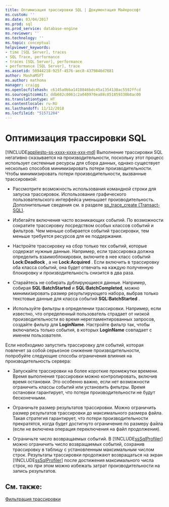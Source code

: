 ```yaml
---
title: Оптимизация трассировки SQL | Документация Майкрософт
ms.custom: ''
ms.date: 03/04/2017
ms.prod: sql
ms.prod_service: database-engine
ms.reviewer: ''
ms.technology: ''
ms.topic: conceptual
helpviewer_keywords:
- time [SQL Server], traces
- SQL Trace, performance
- traces [SQL Server], performance
- performance [SQL Server], trace
ms.assetid: 50944218-925f-4576-aec8-4379846d7681
author: MashaMSFT
ms.author: mathoma
manager: craigg
ms.openlocfilehash: c6145a0bba1418846bdc45a1354138ac5592ffcd
ms.sourcegitcommit: ddb682c0061c2a040970ea88c051859330b8ac00
ms.translationtype: HT
ms.contentlocale: ru-RU
ms.lasthandoff: 11/12/2018
ms.locfileid: "51571284"
---
```

# <a name="optimize-sql-trace"></a>Оптимизация трассировки SQL
[!INCLUDE[appliesto-ss-xxxx-xxxx-xxx-md](../../includes/appliesto-ss-xxxx-xxxx-xxx-md.md)]
  Выполнение трассировки SQL негативно сказывается на производительности, поскольку этот процесс использует системные ресурсы для сбора данных, однако существует несколько способов минимизировать потери производительности. Чтобы минимизировать потери производительности, вызванные трассировкой:  
  
-   Рассмотрите возможность использования командной строки для запуска трассировок. Использование графического пользовательского интерфейса уменьшает производительность. Дополнительные сведения см. в разделе [sp_trace_create (Transact-SQL)](../../relational-databases/system-stored-procedures/sp-trace-create-transact-sql.md).  
  
-   Избегайте включения часто возникающих событий. По возможности сократите трассировку посредством особых классов событий и фильтров. Чем меньше собирается событий трассировки, тем меньше требуется ресурсов для ее поддержания.  
  
-   Настройте трассировку на сбор только тех событий, которые содержат нужные данные. Например, если трассировка должна определить взаимоблокировки, включите в нее класс событий **Lock:Deadlock** , а не **Lock:Acquired** . Если включить в трассировку оба класса событий, она будет отвечать на каждую полученную блокировку и производительность снизится в два раза.  
  
-   Старайтесь не собирать дублирующиеся данные. Например, собирая **SQL:BatchStarted** и **SQL:BatchCompleted**, можно минимизировать размер результирующего набора, выбрав только текстовые данные для класса событий **SQL:BatchStarted** .  
  
-   Используйте фильтры в определении трассировки. Например, если известно, что определенный пользователь страдает от низкой производительности во время нерегламентированных запросов, создайте фильтр для **LoginName**. Настройте фильтр так, чтобы включались только события, в которых **LoginName** совпадает с именем пользователя.  
  
 Если необходимо запустить трассировку для событий, которая повлечет за собой серьезное снижение производительности, попробуйте следующие способы ограничения влияния на производительность сервера:  
  
-   Запускайте трассировки на более короткие промежутки времени. Время выполнения трассировки можно контролировать, включив время остановки. Это особенно важно, если нет возможности ограничить классы событий или установить фильтры. Время остановки гарантирует, что потери производительности не будут бесконечными.  
  
-   Ограничьте размер результатов трассировки. Можно ограничить размер результатов трассировки до максимального размера файла. Такая стратегия гарантирует, что потери производительности прекратятся, когда будет достигнуто ограничение по размеру файла (если не включена операция переключения на файл продолжения).  
  
-   Ограничьте число возвращаемых событий. В [!INCLUDE[ssSqlProfiler](../../includes/sssqlprofiler-md.md)] можно ограничить число возвращаемых событий, сохранив трассировку в таблицу с установленным максимальным числом строк. Результаты трассировки продолжают возвращаться на экран [!INCLUDE[ssSqlProfiler](../../includes/sssqlprofiler-md.md)] после достижения максимального числа строк, но при этом можно избежать затрат производительности на запись результатов.  
  
## <a name="see-also"></a>См. также:  
 [Фильтрация трассировки](../../relational-databases/sql-trace/filter-a-trace.md)  
  
  

